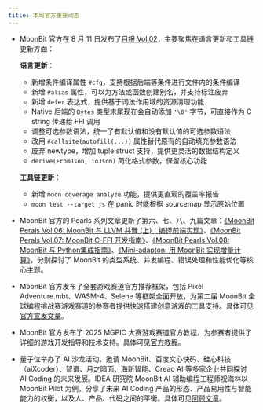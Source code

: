 ```yaml
---
title: 本周官方重要动态
---
```


- MoonBit 官方在 8 月 11 日发布了[月报 Vol.02](https://www.moonbitlang.cn/weekly-updates/2025/08/11/index)，主要聚焦在语言更新和工具链更新方面：

  **语言更新**：
  - 新增条件编译属性 `#cfg`，支持根据后端等条件进行文件内的条件编译
  - 新增 `#alias` 属性，可以为方法或函数创建别名，并支持标注废弃
  - 新增 `defer` 表达式，提供基于词法作用域的资源清理功能
  - Native 后端的 `Bytes` 类型末尾现在会自动添加 `'\0'` 字节，可直接作为 C string 传递给 FFI 调用
  - 调整可选参数语法，统一了有默认值和没有默认值的可选参数语法
  - 改用 `#callsite(autofill(...))` 属性替代原有的自动填充参数语法
  - 废弃 newtype，增加 tuple struct 支持，提供更灵活的数据结构定义
  - `derive(FromJson, ToJson)` 简化格式参数，保留核心功能

  **工具链更新**：
  - 新增 `moon coverage analyze` 功能，提供更直观的覆盖率报告
  - `moon test --target js` 在 panic 时能根据 sourcemap 显示原始位置

- MoonBit 官方的 Pearls 系列文章更新了第六、七、八、九篇文章：[《MoonBit Perals Vol.06: MoonBit 与 LLVM 共舞 (上)：编译前端实现》](https://mp.weixin.qq.com/s/vX5hxp7jVDU8_KCEZlrmAg)、[《MoonBit Perals Vol.07: MoonBit C-FFI 开发指南》](https://mp.weixin.qq.com/s/F3rnGm9W94BMPDp9zuitoQ)、[《MoonBit Pearls Vol.08: MoonBit 与 Python集成指南》](https://mp.weixin.qq.com/s/KX41WgzgvSMoXiZbwpOlWQ)、[《Mini-adapton: 用 MoonBit 实现增量计算》](https://mp.weixin.qq.com/s/adAuAwhQC7Ot2o7xpXM78w)，分别探讨了 MoonBit 的类型系统、并发编程、错误处理和性能优化等核心主题。
- MoonBit 官方发布了全套游戏赛道官方推荐框架，包括 Pixel Adventure.mbt、WASM-4、Selene 等框架全面开放，为第二届 MoonBit 全球编程挑战赛游戏赛道的参赛者提供快速搭建创意游戏的工具支持。具体可见[官方宣发文章](https://mp.weixin.qq.com/s/CvXmINTA1DENXSmE93Yn3g)。
- MoonBit 官方发布了 2025 MGPIC 大赛游戏赛道官方教程，为参赛者提供了详细的游戏开发指导和技术支持。具体可见[官方教程](https://mp.weixin.qq.com/s/qyci1ZbZOItkmBG70RX1pg)。
- 量子位举办了 AI 沙龙活动，邀请 MoonBit、百度文心快码、硅心科技（aiXcoder）、智谱、月之暗面、海新智能、Creao AI 等多家企业共同探讨 AI Coding 的未来发展。IDEA 研究院 MoonBit AI 辅助编程工程师祝海林以 MoonBit Pilot 为例，分享了未来 AI Coding 产品的形态、产品易用性与智能能力的权衡，以及人、产品、代码之间的平衡。具体可见[回顾文章](https://mp.weixin.qq.com/s/qyci1ZbZOItkmBG70RX1pg)。
